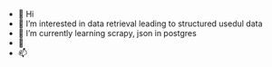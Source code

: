 - 👋 Hi
- 👀 I’m interested in data retrieval leading to structured usedul data
- 🌱 I’m currently learning scrapy, json in postgres
- 💞️ 
- 📫 

<!---
vsukla/vsukla is a ✨ special ✨ repository because its `README.md` (this file) appears on your GitHub profile.
You can click the Preview link to take a look at your changes.
--->
